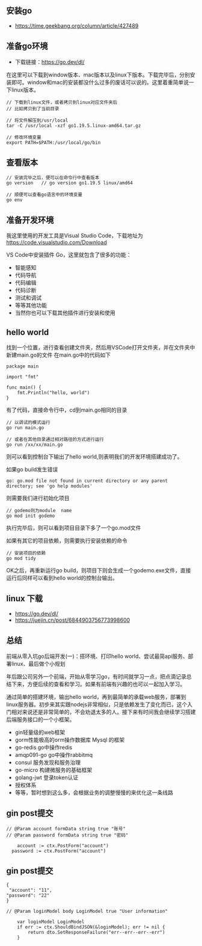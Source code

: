 ## 安装go
- https://time.geekbang.org/column/article/427489


## 准备go环境

- 下载链接：https://go.dev/dl/

在这里可以下载到window版本、mac版本以及linux下版本。下载完毕后，分别安装即可。window和mac的安装都没什么过多的废话可以说的。这里着重简单说一下linux版本。

```
// 下载到linux文件，或者拷贝到linux对应文件夹后
// 比如拷贝到了当前目录

// 将文件解压到/usr/local
tar -C /usr/local -xzf go1.19.5.linux-amd64.tar.gz

// 修改环境变量
export PATH=$PATH:/usr/local/go/bin
```


## 查看版本
```
// 安装完毕之后，便可以在命令行中查看版本
go version   // go version go1.19.5 linux/amd64

// 顺便可以查看go语言中的环境变量
go env
```

## 准备开发环境
我这里使用的开发工具是Visual Studio Code，下载地址为 https://code.visualstudio.com/Download

VS Code中安装插件 Go，这里就包含了很多的功能：
- 智能感知
- 代码导航
- 代码编辑
- 代码诊断
- 测试和调试
- 等等其他功能
- 当然你也可以下载其他插件进行安装和使用


## hello world
找到一个位置，进行查看创建文件夹，然后用VSCode打开文件夹，并在文件夹中新建main.go的文件
在main.go中的代码如下
```
package main

import "fmt"

func main() {
	fmt.Println("hello, world")
}

```

有了代码，直接命令行中，cd到main.go相同的目录
```
// 以调试的模式运行
go run main.go  

// 或者在其他目录通过相对路径的方式进行运行
go run /xx/xx/main.go

```

则可以看到控制台下输出了hello world,则表明我们的开发环境搭建成功了。


如果go build发生错误
```
go: go.mod file not found in current directory or any parent directory; see 'go help modules'
```

则需要我们进行初始化项目
```
// godemo则为module  name
go mod init godemo
```

执行完毕后，则可以看到项目目录下多了一个go.mod文件

如果有其它的项目依赖，则需要执行安装依赖的命令
```
// 安装项目的依赖
go mod tidy 
```

OK之后，再重新运行go build，则项目下则会生成一个godemo.exe文件，直接运行后同样可以看到hello world的控制台输出。


## linux 下载
- https://go.dev/dl/
- https://juejin.cn/post/6844903756773998600

## 总结

前端从零入坑go后端开发(一)：搭环境、打印hello world、尝试最简api服务、部署linux、最后做个小规划

年后跟公司另外一个前端，开始从零学习go，有时间就学习一点，把点滴记录总结下来，方便后续的查看和学习。如果有前端有兴趣的也可以一起加入学习。

通过简单的搭建环境，输出hello world，再到最简单的承载web服务，部署到linux服务器。初步来其实跟nodejs非常相似，只是依赖发生了变化而已，这个入门相对来说还是非常简单的，不会劝退太多的人。接下来有时间我会继续学习搭建后端服务接口的一个小框架。
- gin轻量级的web框架
- gorm性能极高的orm操作数据库 Mysql 的框架
- go-redis go中操作redis
- amqp091-go go中操作rabbitmq
- consul 服务发现和服务治理
- go-micro 构建微服务的基础框架
- golang-jwt 登录token认证
- 授权体系
- 等等，暂时想到这么多，会根据业务的调整慢慢的来优化这一条线路
## gin  post提交	
```
// @Param account formData string true "账号"
// @Param password formData string true "密码"

	account := ctx.PostForm("account")
  password := ctx.PostForm("account")
```


## gin post提交
```
{
 "account": "11",
"password": "22"
}

// @Param loginModel body LoginModel true "User information"

	var loginModel LoginModel
	if err := ctx.ShouldBindJSON(&loginModel); err != nil {
		return dto.SetResponseFailure("err--err--err--err")
	}
```
